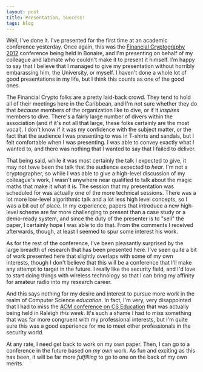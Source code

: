 ```yaml
---
layout: post
title: Presentation, Success!
tags: blog
---
```


Well, I've done it. I've presented for the first time at an academic conference yesterday. Once again, this was the <a href="http://fc12.ifca.ai">Financial Cryptography 2012</a> conference being held in Bonaire, and I'm presenting on behalf of my colleague and labmate who couldn't make it to present it himself. I'm happy to say that I believe that I managed to give my presentation without horribly embarassing him, the University, or myself. I haven't done a whole lot of good presentations in my life, but I think this counts as one of the good ones.

The Financial Crypto folks are a pretty laid-back crowd. They tend to hold all of their meetings here in the Caribbean, and I'm not sure whether they do that <i>because</i> members of the organization like to dive, or if it <i>inspires</i> members to dive. There's a fairly large number of divers within the association (and if it's not all that large, these folks certainly are the most vocal). I don't know if it was my confidence with the subject matter, or the fact that the audience I was presenting to was in T-shirts and sandals, but I felt comfortable when I was presenting. I was able to convey exactly what I wanted to, and there was nothing that I wanted to say that I failed to deliver.

That being said, while it was most certainly the talk I expected to give, it may not have been the talk that the audience expected to <i>hear</i>. I'm not a cryptographer, so while I was able to give a high-level discussion of my colleague's work, I wasn't anywhere near qualified to talk about the magic maths that make it what it is. The session that my presentation was scheduled for was actually one of the more technical sessions. There was a lot more low-level algorithmic talk and a lot less high level concepts, so I was a bit out of place. In my experience, papers that introduce a new high-level scheme are far more challenging to present than a case study or a demo-ready system, and since the duty of the presenter is to "sell" the paper, I certainly hope I was able to do that. From the comments I received afterwards, though, at least I seemed to spur some interest his work.

As for the rest of the conference, I've been pleasantly surprised by the large breadth of research that has been presented here. I've seen quite a bit of work presented here that slightly overlaps with some of my own interests, though I don't believe that this will be a conference that I'll make any attempt to target in the future. I really like the security field, and I'd love to start doing things with wireless technology so that I can bring my affinity for amateur radio into my research career.

And this says nothing for my desire and interest to pursue more work in the realm of Computer Science <i>education</i>. In fact, I'm very, very disappointed that I had to miss the <a href="http://www.sigcse.org/sigcse2012/">ACM conference on CS Education</a> that was actually being held in Raleigh <i>this week</i>. It's such a shame I had to miss something that was far more congruent with my professional interests, but I'm quite sure this was a good experience for me to meet other professionals in the security world.

At any rate, I need get back to work on my own paper. Then, I can go to a conference in the future based on <i>my own</i> work. As fun and exciting as this has been, it will be far more <i>fulfilling</i> to go to one on the back of my own merits.

